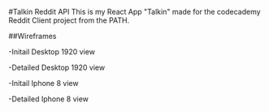 #Talkin Reddit API
This is my React App "Talkin" made for the codecademy Reddit Client project from the PATH.

##Wireframes

-Initail Desktop 1920 view

-Detailed Desktop 1920 view

-Initail Iphone 8 view

-Detailed Iphone 8 view